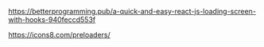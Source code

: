 https://betterprogramming.pub/a-quick-and-easy-react-js-loading-screen-with-hooks-940feccd553f

https://icons8.com/preloaders/
